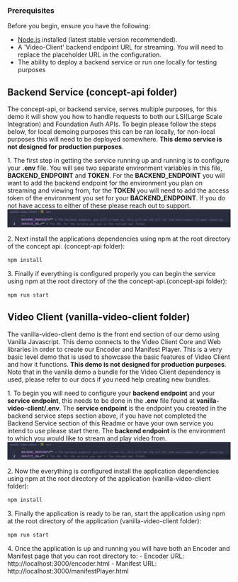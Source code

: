 ### Prerequisites

Before you begin, ensure you have the following:

- [Node.js](https://nodejs.org/) installed (latest stable version recommended).
- A 'Video-Client' backend endpoint URL for streaming. You will need to replace the placeholder URL in the configuration.
- The ability to deploy a backend service or run one locally for testing purposes

## Backend Service (concept-api folder)

The concept-api, or backend service, serves multiple purposes, for this demo it will show you how to handle requests to both our LSI(Large Scale Integration) and Foundation Auth APIs. To begin please follow the steps below, for local demoing purposes this can be ran locally, for non-local purposes this will need to be deployed somewhere. **This demo service is not designed for production purposes**.

1\. The first step in getting the service running up and running is to configure your **.env** file. You will see two separate environment variables in this file, **BACKEND_ENDPOINT** and **TOKEN**. For the **BACKEND_ENDPOINT** you will want to add the backend endpoint for the environment you plan on streaming and viewing from, for the **TOKEN** you will need to add the access token of the environment you set for your **BACKEND_ENDPOINT**. If you do not have access to either of these please reach out to support.
![environment variables](./public/assets/environment.png "environment variables")

2\. Next install the applications dependencies using npm at the root directory of the concept api. (concept-api folder):
```bash
npm install
```

3\. Finally if everything is configured properly you can begin the service using npm at the root directory of the the concept-api.(concept-api folder): 
```bash
npm run start
```

## Video Client (vanilla-video-client folder)
The vanilla-video-client demo is the front end section of our demo using Vanilla Javascript. This demo connects to the Video Client Core and Web libraries in order to create our Encoder and Manifest Player. This is a very basic level demo that is used to showcase the basic features of Video Client and how it functions. **This demo is not designed for production purposes**. Note that in the vanilla demo a bundle for the Video Client dependency is used, please refer to our docs if you need help creating new bundles. 

1\. To begin you will need to configure your **backend endpoint** and your **service endpoint**, this needs to be done in the **.env** file found at **vanilla-video-client/.env**. The **service endpoint** is the endpoint you created in the backend service steps section above, if you have not completed the Backend Service section of this Readme or have your own service you intend to use please start there. The **backend endpoint** is the environment to which you would like to stream and play video from.
![environment](./public/assets/environment.png "environment")

2\. Now the everything is configured install the application dependencies using npm at the root directory of the application (vanilla-video-client folder):
```bash
npm install
```

3\. Finally the application is ready to be ran, start the application using npm at the root directory of the application (vanilla-video-client folder):
```bash
npm run start
```

4\. Once the application is up and running you will have both an Encoder and Manifest page that you can root directory to:
    - Encoder URL: http://localhost:3000/encoder.html
    - Manifest URL: http://localhost:3000/manifestPlayer.html
